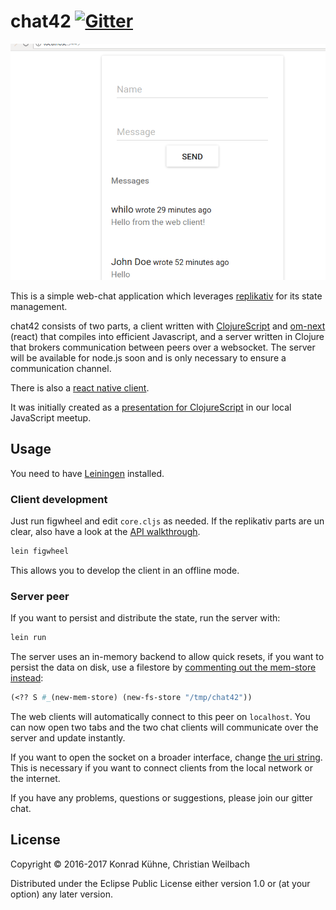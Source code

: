 # chat42 <a href="https://gitter.im/replikativ/replikativ?utm_source=badge&amp;utm_medium=badge&amp;utm_campaign=pr-badge&amp;utm_content=badge"><img src="https://camo.githubusercontent.com/da2edb525cde1455a622c58c0effc3a90b9a181c/68747470733a2f2f6261646765732e6769747465722e696d2f4a6f696e253230436861742e737667" alt="Gitter" data-canonical-src="https://badges.gitter.im/Join%20Chat.svg" style="max-width:100%;"></a> 

![quick demo](./quick_demo.gif)

This is a simple web-chat application which
leverages [replikativ](http://replikativ.io) for its state management. 


chat42 consists of two parts, a client written
with [ClojureScript](https://clojurescript.org/)
and [om-next](https://github.com/omcljs/om/wiki/Quick-Start-(om.next)) (react)
that compiles into efficient Javascript, and a server written in Clojure that
brokers communication between peers over a websocket. The server will be
available for node.js soon and is only necessary to ensure a communication
channel.

There is also a [react native client](https://github.com/replikativ/chat42app).

It was initially created as
a
[presentation for ClojureScript](https://github.com/replikativ/chat42/blob/master/presentation.org) in
our local JavaScript meetup.


## Usage

You need to have [Leiningen](https://leiningen.org/) installed.


### Client development

Just run figwheel and edit `core.cljs` as needed. If the replikativ parts are un clear, also have a look at the [API walkthrough](http://replikativ.io/tut/get-started.html).

~~~clojure
lein figwheel
~~~

This allows you to develop the client in an offline mode.

### Server peer

If you want to persist and distribute the state, run the server with:

~~~clojure
lein run
~~~

The server uses an in-memory backend to allow quick resets, if you want to
persist the data on disk, use a filestore by [commenting out the mem-store instead](https://github.com/replikativ/chat42/blob/master/src/clj/chat42/core.clj#L14):

~~~clojure
(<?? S #_(new-mem-store) (new-fs-store "/tmp/chat42"))
~~~

The web clients will automatically connect to this peer on `localhost`. You can
now open two tabs and the two chat clients will communicate over the server and
update instantly. 

If you want to open the socket on a broader interface,
change
[the uri string](https://github.com/replikativ/chat42/blob/master/src/clj/chat42/core.clj#L11).
This is necessary if you want to connect clients from the local network or the
internet.

If you have any problems, questions or suggestions, please
join our gitter chat.

## License

Copyright © 2016-2017 Konrad Kühne, Christian Weilbach

Distributed under the Eclipse Public License either version 1.0 or (at
your option) any later version.
